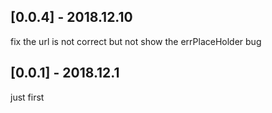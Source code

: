 ## [0.0.4] - 2018.12.10

fix the url is not correct but not show the errPlaceHolder bug

## [0.0.1] - 2018.12.1

just first
